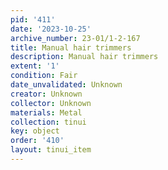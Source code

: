 ```yaml
---
pid: '411'
date: '2023-10-25'
archive_number: 23-01/1-2-167
title: Manual hair trimmers
description: Manual hair trimmers
extent: '1'
condition: Fair
date_unvalidated: Unknown
creator: Unknown
collector: Unknown
materials: Metal
collection: tinui
key: object
order: '410'
layout: tinui_item
---
```

